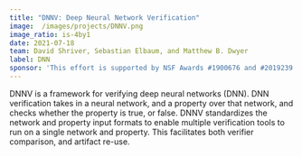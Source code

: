 ```yaml
---
title: "DNNV: Deep Neural Network Verification"
image:  /images/projects/DNNV.png
image_ratio: is-4by1
date: 2021-07-18
team: David Shriver, Sebastian Elbaum, and Matthew B. Dwyer 
label: DNN
sponsor: 'This effort is supported by NSF Awards #1900676 and #2019239'
---
```


DNNV is a framework for verifying deep neural networks (DNN). 
DNN verification takes in a neural network, and a property over that network, and checks whether the property is true, or false. 
DNNV standardizes the network and property input formats to enable multiple verification tools to run on a single network and property. 
This facilitates both verifier comparison, and artifact re-use.